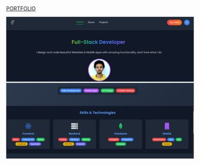 [PORTFOLIO](https://my-portfolio-theta-nine-63.vercel.app "Visit my portfolio")

![Description of the image](/Screenshot%202025-09-21%20213330.png)
![Description of the image](/Screenshot%202025-09-21%20213555.png)
